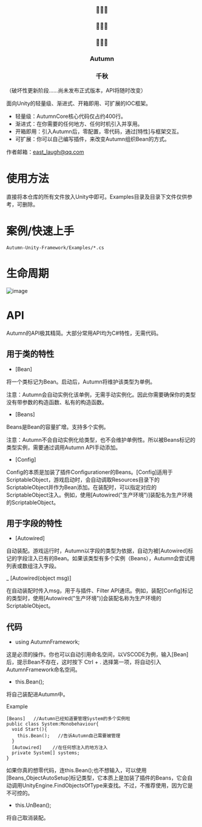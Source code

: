 <p align="center">
  <h3 align="center">🍃🍃🍃</h3>
  <h3 align="center">🍃🍃🍃</h3>
  <h3 align="center">🍃🍃🍃</h3>
</p>
<p align="center">
  <h3 align="center">Autumn</h3>
</p>
<p align="center">
  <h3 align="center">千秋</h3>
</p>  

（破坏性更新阶段……尚未发布正式版本，API将随时改变）

面向Unity的轻量级、渐进式、开箱即用、可扩展的IOC框架。

- 轻量级：AutumnCore核心代码仅占约400行。
- 渐进式：在你需要的任何地方、任何时机引入并享用。
- 开箱即用：引入Autumn后，零配置，零代码，通过[特性]与框架交互。
- 可扩展：你可以自己编写插件，来改变Autumn组织Bean的方式。

作者邮箱：east_laugh@qq.com

# 使用方法
直接将本仓库的所有文件放入Unity中即可。Examples目录及目录下文件仅供参考，可删除。

# 案例/快速上手

```Autumn-Unity-Framework/Examples/*.cs```

# 生命周期
![image](https://user-images.githubusercontent.com/39405923/225812457-45fe599f-9b87-472d-b236-082966cf1333.png)

# API

Autumn的API极其精简。大部分常用API均为C#特性，无需代码。

## 用于类的特性

- [Bean]

将一个类标记为Bean。启动后，Autumn将维护该类型为单例。

注意：Autumn会自动实例化该单例，无需手动实例化。因此你需要确保你的类型没有带参数的构造函数、私有的构造函数。

- [Beans]

Beans是Bean的容量扩增。支持多个实例。

注意：Autumn不会自动实例化给类型，也不会维护单例性。所以被Beans标记的类型实例，需要通过调用Autumn API手动添加。

- [Config]

Config的本质是加装了插件Configurationer的Beans。[Config]适用于ScriptableObject，游戏启动时，会自动调取Resources目录下的ScriptableObject并作为Bean添加。在装配时，可以指定对应的ScriptableObject注入。例如，使用[Autowired("生产环境")]装配名为生产环境的ScriptableObject。

## 用于字段的特性

- [Autowired]

自动装配。游戏运行时，Autumn以字段的类型为依据，自动为被[Autowired]标记的字段注入已有的Bean。如果该类型有多个实例（Beans），Autumn会尝试用列表或数组注入字段。

_ [Autowired(object msg)]

在自动装配时传入msg，用于与插件、Filter API通讯。例如，装配[Config]标记的类型时，使用[Autowired("生产环境")]会装配名称为生产环境的ScriptableObject。

## 代码

- using AutumnFramework;

这是必须的操作。你也可以自动引用命名空间，以VSCODE为例，输入[Bean]后，提示Bean不存在，这时按下 Ctrl + . 选择第一项，将自动引入AutumnFramework命名空间。

- this.Bean();

将自己装配进Autumn中。


Example
```
[Beans]   //Autumn已经知道要管理System的多个实例啦
public class System:Monobehaviour{
  void Start(){
    this.Bean();   //告诉Autumn自己需要被管理
  }
  [Autowired]    //在任何想注入的地方注入
  private System[] systems;
}

```
如果你真的想零代码，连this.Bean();也不想输入，可以使用[Beans_ObjectAutoSetup]标记类型，它本质上是加装了插件的Beans，它会自动调用UnityEngine.FindObjectsOfType来查找。不过，不推荐使用，因为它是不可控的。

- this.UnBean();

将自己取消装配。